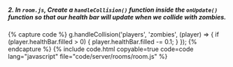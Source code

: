 ##### 2. In `room.js`, Create a `handleCollision()` function inside the `onUpdate()` function so that our health bar will update when we collide with zombies.

{% capture code %}
	g.handleCollision('players', 'zombies', (player) => {
		if (player.healthBar.filled > 0) {
			player.healthBar.filled -= 0.1;
		}
	});
{% endcapture %}
{% include code.html copyable=true code=code lang="javascript" file="code/server/rooms/room.js" %}
